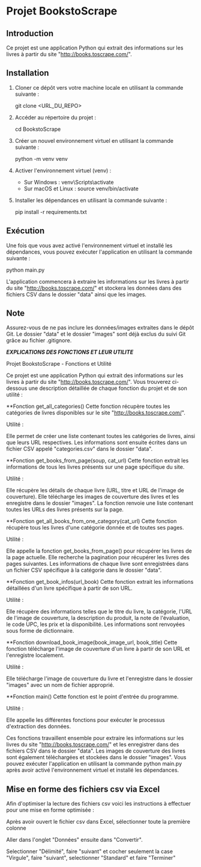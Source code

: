 # Projet BookstoScrape

## Introduction

Ce projet est une application Python qui extrait des informations sur les livres à partir du site "http://books.toscrape.com/".

## Installation

1. Cloner ce dépôt vers votre machine locale en utilisant la commande suivante :
   
   git clone <URL_DU_REPO>


2. Accéder au répertoire du projet :

   cd BookstoScrape


3. Créer un nouvel environnement virtuel en utilisant la commande suivante :

   python -m venv venv


4. Activer l'environnement virtuel (venv) :

   - Sur Windows : venv\Scripts\activate
   - Sur macOS et Linux : source venv/bin/activate


5. Installer les dépendances en utilisant la commande suivante :

   pip install -r requirements.txt


## Exécution

Une fois que vous avez activé l'environnement virtuel et installé les dépendances, vous pouvez exécuter l'application en utilisant la commande suivante :

   python main.py


L'application commencera à extraire les informations sur les livres à partir du site "http://books.toscrape.com/" et stockera les données dans des fichiers CSV dans le dossier "data" ainsi que les images.

## Note

Assurez-vous de ne pas inclure les données/images extraites dans le dépôt Git. Le dossier "data" et le dossier "images" sont déjà exclus du suivi Git grâce au fichier .gitignore.


*****EXPLICATIONS DES FONCTIONS ET LEUR UTILITE*****

Projet BookstoScrape - Fonctions et Utilité

Ce projet est une application Python qui extrait des informations sur les livres à partir du site "http://books.toscrape.com/". 
Vous trouverez ci-dessous une description détaillée de chaque fonction du projet et de son utilité :

**Fonction get_all_categories()
Cette fonction récupère toutes les catégories de livres disponibles sur le site "http://books.toscrape.com/".

Utilité :

Elle permet de créer une liste contenant toutes les catégories de livres, ainsi que leurs URL respectives.
Les informations sont ensuite écrites dans un fichier CSV appelé "categories.csv" dans le dossier "data".

**Fonction get_books_from_page(soup, cat_url)
Cette fonction extrait les informations de tous les livres présents sur une page spécifique du site.

Utilité :

Elle récupère les détails de chaque livre (URL, titre et URL de l'image de couverture).
Elle télécharge les images de couverture des livres et les enregistre dans le dossier "images".
La fonction renvoie une liste contenant toutes les URLs des livres présents sur la page.

**Fonction get_all_books_from_one_category(cat_url)
Cette fonction récupère tous les livres d'une catégorie donnée et de toutes ses pages.

Utilité :

Elle appelle la fonction get_books_from_page() pour récupérer les livres de la page actuelle.
Elle recherche la pagination pour récupérer les livres des pages suivantes.
Les informations de chaque livre sont enregistrées dans un fichier CSV spécifique à la catégorie dans le dossier "data".

**Fonction get_book_infos(url_book)
Cette fonction extrait les informations détaillées d'un livre spécifique à partir de son URL.

Utilité :

Elle récupère des informations telles que le titre du livre, la catégorie, l'URL de l'image de couverture, la description du produit, la note de l'évaluation, le code UPC, les prix et la disponibilité.
Les informations sont renvoyées sous forme de dictionnaire.

**Fonction download_book_image(book_image_url, book_title)
Cette fonction télécharge l'image de couverture d'un livre à partir de son URL et l'enregistre localement.

Utilité :

Elle télécharge l'image de couverture du livre et l'enregistre dans le dossier "images" avec un nom de fichier approprié.

**Fonction main()
Cette fonction est le point d'entrée du programme.

Utilité :

Elle appelle les différentes fonctions pour exécuter le processus d'extraction des données.

Ces fonctions travaillent ensemble pour extraire les informations sur les livres du site "http://books.toscrape.com/" et les enregistrer dans des fichiers CSV dans le dossier "data". 
Les images de couverture des livres sont également téléchargées et stockées dans le dossier "images". 
Vous pouvez exécuter l'application en utilisant la commande python main.py après avoir activé l'environnement virtuel et installé les dépendances.

## Mise en forme des fichiers csv via Excel

Afin d'optimiser la lecture des fichiers csv voici les instructions à effectuer pour une mise en forme optimisée :

Après avoir ouvert le fichier csv dans Excel, sélectionner toute la première colonne

Aller dans l'onglet "Données" ensuite dans "Convertir".

Selectionner "Délimité", faire "suivant" et cocher seulement la case "Virgule", faire "suivant", selectionner "Standard" et faire "Terminer"
